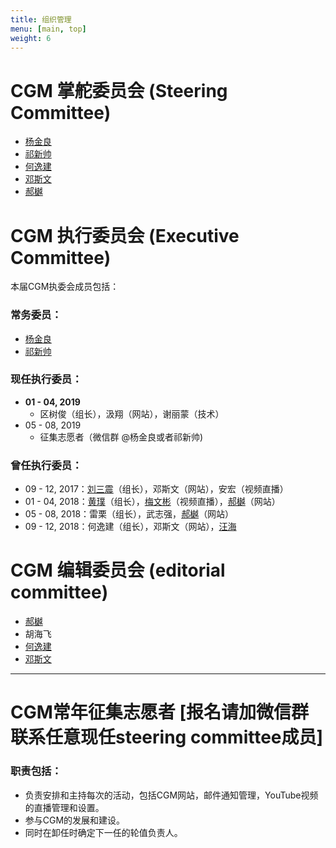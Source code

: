 ```yaml
---
title: 组织管理
menu: [main, top]
weight: 6
---
```


# CGM 掌舵委员会 (Steering Committee)
- [杨金良](http://jyanglab.com/)
- [祁新帅](http://xinshuaiqi.weebly.com/)
- [何逸建](https://www.linkedin.com/in/yijian-he-72a7548b)
- [邓斯文](http://plantandmicrobiology.berkeley.edu/profile/sdeng)
- [郝樾](https://yueyvettehao.github.io/)

# CGM 执行委员会 (Executive Committee)

本届CGM执委会成员包括：

### 常务委员：
- [杨金良](http://jyanglab.com/)
- [祁新帅](http://xinshuaiqi.weebly.com/)

### 现任执行委员：
- **01 - 04, 2019**
  - 区树俊（组长），汲翔（网站），谢丽蒙（技术）
- 05 - 08, 2019
  - 征集志愿者（微信群 @杨金良或者祁新帅)

### 曾任执行委员：  
- 09 - 12, 2017：[刘三震](http://plantgenomics.ksu.edu/liulab)（组长），邓斯文（网站），安宏（视频直播）
- 01 - 04, 2018：[黄璞](https://scholar.google.com/citations?user=r5cGFI8AAAAJ&hl=en)（组长），[梅文彬](https://wenbinmei.github.io/)（视频直播），[郝樾](https://yueyvettehao.github.io/)（网站）
- 05 - 08, 2018：雷栗（组长），武志强，[郝樾](https://yueyvettehao.github.io/)（网站）
- 09 - 12, 2018：何逸建（组长），邓斯文（网站），[汪海](https://tangscholars.ciifad.cornell.edu/people/hai-wang/)


# CGM 编辑委员会 (editorial committee)
- [郝樾](https://yueyvettehao.github.io/)
- 胡海飞
- [何逸建](https://www.linkedin.com/in/yijian-he-72a7548b)
- [邓斯文](http://plantandmicrobiology.berkeley.edu/profile/sdeng)

------------------

# CGM常年征集志愿者 [报名请加微信群联系任意现任steering committee成员]

### 职责包括：
- 负责安排和主持每次的活动，包括CGM网站，邮件通知管理，YouTube视频的直播管理和设置。
- 参与CGM的发展和建设。
- 同时在卸任时确定下一任的轮值负责人。


